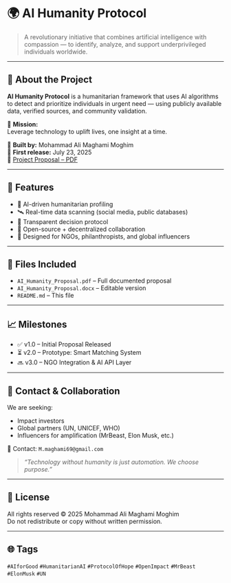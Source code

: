 # 🌍 AI Humanity Protocol

> A revolutionary initiative that combines artificial intelligence with compassion — to identify, analyze, and support underprivileged individuals worldwide.

---

## 📌 About the Project

**AI Humanity Protocol** is a humanitarian framework that uses AI algorithms to detect and prioritize individuals in urgent need — using publicly available data, verified sources, and community validation.

🎯 **Mission:**  
Leverage technology to uplift lives, one insight at a time.

🧠 **Built by:** Mohammad Ali Maghami Moghim  
📅 **First release:** July 23, 2025  
📄 [Project Proposal – PDF](./AI_Humanity_Proposal.pdf)

---

## 🚀 Features

- 🧬 AI-driven humanitarian profiling  
- 🛰️ Real-time data scanning (social media, public databases)  
- 🧾 Transparent decision protocol  
- 🔗 Open-source + decentralized collaboration  
- 🤝 Designed for NGOs, philanthropists, and global influencers

---

## 📂 Files Included

- `AI_Humanity_Proposal.pdf` – Full documented proposal  
- `AI_Humanity_Proposal.docx` – Editable version  
- `README.md` – This file  

---

## 📈 Milestones

- ✅ v1.0 – Initial Proposal Released
- ⏳ v2.0 – Prototype: Smart Matching System
- 🔜 v3.0 – NGO Integration & AI API Layer

---

## 🤝 Contact & Collaboration

We are seeking:
- Impact investors  
- Global partners (UN, UNICEF, WHO)  
- Influencers for amplification (MrBeast, Elon Musk, etc.)

📧 Contact: `M.maghami69@gmail.com`

> *“Technology without humanity is just automation. We choose purpose.”*

---

## 🔖 License

All rights reserved © 2025 Mohammad Ali Maghami Moghim  
Do not redistribute or copy without written permission.

---

## 🌐 Tags

`#AIforGood` `#HumanitarianAI` `#ProtocolOfHope` `#OpenImpact` `#MrBeast` `#ElonMusk` `#UN`
